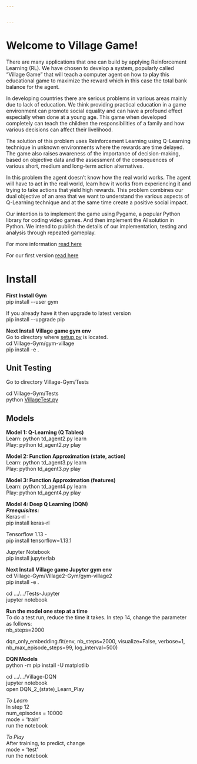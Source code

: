 ```yaml
---


---
```


<h1 id="welcome-to-village-game">Welcome to Village Game!</h1>
<p>There are many applications that one can build by applying Reinforcement Learning (RL). We have chosen to develop a system, popularly called “Village Game” that will teach a computer agent on how to play this educational game to maximize the reward which in this case the total bank balance for the agent.</p>
<p>In developing countries there are serious problems in various areas mainly due to lack of education. We think providing practical education in a game environment can promote social equality and can have a profound effect especially when done at a young age. This game when developed completely can teach the children the responsibilities of a family and how various decisions can affect their livelihood.</p>
<p>The solution of this problem uses Reinforcement Learning using Q-Learning technique in unknown environments where the rewards are time delayed. The game also raises awareness of the importance of decision-making, based on objective data and the assessment of the consequences of various short, medium and long-term action alternatives.</p>
<p>In this problem the agent doesn’t know how the real world works. The agent will have to act in the real world, learn how it works from experiencing it and trying to take actions that yield high rewards. This problem combines our dual objective of an area that we want to understand the various aspects of Q-Learning technique and at the same time create a positive social impact.</p>
<p>Our intention is to implement the game using Pygame, a popular Python library for coding video games. And then implement the AI solution in Python. We intend to publish the details of our implementation, testing and analysis through repeated gameplay.</p>
<p>For more information <a href="https://github.com/rakeshtl/artificial_intelligence/blob/master/Village-Gym/Village%20Game%20Description.pdf">read here</a></p>
<p>For our first version <a href="https://github.com/rakeshtl/artificial_intelligence/blob/master/Village-Gym/Village%20Game%20Version%201%20Report.pdf">read here</a></p>
<h1 id="install">Install</h1>
<p><strong>First Install Gym</strong><br>
pip install --user gym</p>
<p>If you already have it then upgrade to latest version<br>
pip install --upgrade pip</p>
<p><strong>Next Install Village game gym env</strong><br>
Go to directory where <a href="http://setup.py">setup.py</a> is located.<br>
cd Village-Gym/gym-village<br>
pip install -e .</p>
<h2 id="unit-testing">Unit Testing</h2>
<p>Go to directory Village-Gym/Tests</p>
<p>cd Village-Gym/Tests<br>
python <a href="http://VillageTest.py">VillageTest.py</a></p>
<h2 id="models">Models</h2>
<p><strong>Model 1: Q-Learning (Q Tables)</strong><br>
Learn: python td_agent2.py learn<br>
Play: python td_agent2.py play</p>
<p><strong>Model 2: Function Approximation (state, action)</strong><br>
Learn: python td_agent3.py learn<br>
Play: python td_agent3.py play</p>
<p><strong>Model 3: Function Approximation (features)</strong><br>
Learn: python td_agent4.py learn<br>
Play: python td_agent4.py play</p>
<p><strong>Model 4: Deep Q Learning (DQN)</strong><br>
<em><strong>Preequisites:</strong></em><br>
Keras-rl -<br>
pip install keras-rl</p>
<p>Tensorflow 1.13 -<br>
pip install tensorflow=1.13.1</p>
<p>Jupyter Notebook<br>
pip install jupyterlab</p>
<p><strong>Next Install Village game Jupyter gym env</strong><br>
cd Village-Gym/Village2-Gym/gym-village2<br>
pip install -e .</p>
<p>cd …/…/Tests-Jupyter<br>
jupyter notebook</p>
<p><strong>Run the model one step at a time</strong><br>
To do a test run, reduce the time it takes. In step 14, change the parameter as follows:<br>
nb_steps=2000</p>
<p>dqn_only_embedding.fit(env, nb_steps=2000, visualize=False, verbose=1, nb_max_episode_steps=99, log_interval=500)</p>
<p><strong>DQN Models</strong><br>
python -m pip install -U matplotlib</p>
<p>cd …/…/Village-DQN<br>
jupyter notebook<br>
open DQN_2_(state)_Learn_Play</p>
<p><em>To Learn</em><br>
In step 12<br>
num_episodes = 10000<br>
mode = ‘train’<br>
run the notebook</p>
<p><em>To Play</em><br>
After training, to predict, change<br>
mode = ‘test’<br>
run the notebook</p>

